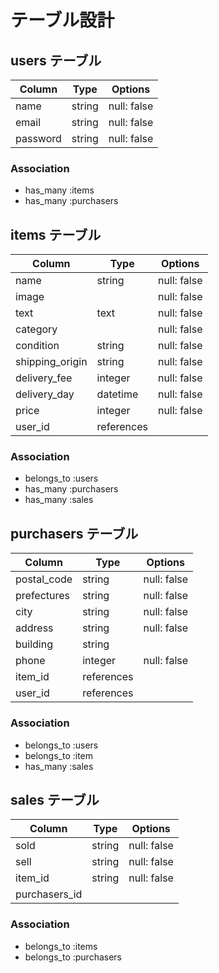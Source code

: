 # テーブル設計

## users テーブル

| Column   | Type   | Options     |
| -------- | ------ | ----------- |
| name     | string | null: false |
| email    | string | null: false |
| password | string | null: false |

### Association

- has_many :items
- has_many :purchasers

## items テーブル

| Column          | Type       | Options     |
| --------------- | ---------- | ----------- |
| name            | string     | null: false |
| image           |            | null: false |
| text            | text       | null: false |
| category        |            | null: false |
| condition       | string     | null: false |
| shipping_origin | string     | null: false |
| delivery_fee    | integer    | null: false |
| delivery_day    | datetime   | null: false | 
| price           | integer    | null: false |
| user_id         | references |             |
### Association

- belongs_to :users
- has_many   :purchasers
- has_many   :sales

## purchasers テーブル

| Column      | Type       | Options     |
| ----------- | ---------- | ----------- |
| postal_code | string     | null: false |
| prefectures | string     | null: false |
| city        | string     | null: false |
| address     | string     | null: false |
| building    | string     |             |
| phone       | integer    | null: false |
| item_id     | references |             |
| user_id     | references |             |
### Association

- belongs_to :users
- belongs_to :item
- has_many   :sales

## sales テーブル

| Column        | Type   | Options     |
| ------------- | ------ | ----------- |
| sold          | string | null: false |
| sell          | string | null: false |
| item_id       | string | null: false |
| purchasers_id |        |             |
### Association

- belongs_to :items
- belongs_to :purchasers